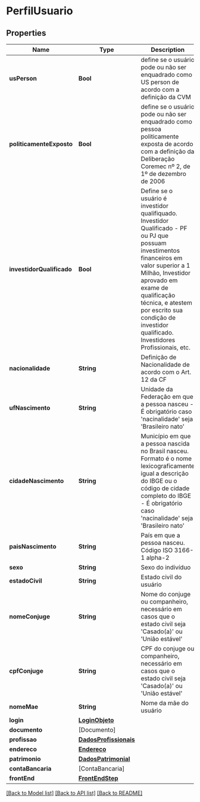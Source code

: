 # PerfilUsuario

## Properties
Name | Type | Description | Notes
------------ | ------------- | ------------- | -------------
**usPerson** | **Bool** | define se o usuário pode ou não ser enquadrado como US person de acordo com a definição da CVM | [optional] [default to false]
**politicamenteExposto** | **Bool** | define se o usuário pode ou não ser enquadrado como pessoa politicamente exposta de acordo com a definição da Deliberação Coremec nº 2, de 1º de dezembro de 2006 | [optional] [default to false]
**investidorQualificado** | **Bool** | Define se o usuário é investidor qualifiquado. Investidor Qualificado - PF ou PJ que possuam investimentos financeiros em valor superior a 1 Milhão, Investidor aprovado em exame de qualificação técnica, e atestem por escrito sua condição de investidor qualificado. Investidores Profissionais, etc. | [optional] [default to false]
**nacionalidade** | **String** | Definição de Nacionalidade de acordo com o Art. 12 da CF | [optional] 
**ufNascimento** | **String** | Unidade da Federação em que a pessoa nasceu  - É obrigatório caso &#39;nacinalidade&#39; seja &#39;Brasileiro nato&#39; | [optional] 
**cidadeNascimento** | **String** | Município em que a pessoa nascida no Brasil nasceu. Formato é o nome lexicograficamente igual a descrição do IBGE ou o código de cidade completo do IBGE  - É obrigatório caso &#39;nacinalidade&#39; seja &#39;Brasileiro nato&#39; | [optional] 
**paisNascimento** | **String** | País em que a pessoa nasceu. Código ISO 3166-1 alpha-2 | [optional] 
**sexo** | **String** | Sexo do indivíduo | [optional] 
**estadoCivil** | **String** | Estado civil do usuário | [optional] 
**nomeConjuge** | **String** | Nome do conjuge ou companheiro, necessário em casos que o estado civil seja &#39;Casado(a)&#39; ou &#39;União estável&#39; | [optional] 
**cpfConjuge** | **String** | CPF do conjuge ou companheiro, necessário em casos que o estado civil seja &#39;Casado(a)&#39; ou &#39;União estável&#39; | [optional] 
**nomeMae** | **String** | Nome da mãe do usuário | [optional] 
**login** | [**LoginObjeto**](LoginObjeto.md) |  | [optional] 
**documento** | [Documento] |  | [optional] 
**profissao** | [**DadosProfissionais**](DadosProfissionais.md) |  | [optional] 
**endereco** | [**Endereco**](Endereco.md) |  | [optional] 
**patrimonio** | [**DadosPatrimonial**](DadosPatrimonial.md) |  | [optional] 
**contaBancaria** | [ContaBancaria] |  | [optional] 
**frontEnd** | [**FrontEndStep**](FrontEndStep.md) |  | [optional] 

[[Back to Model list]](../README.md#documentation-for-models) [[Back to API list]](../README.md#documentation-for-api-endpoints) [[Back to README]](../README.md)


